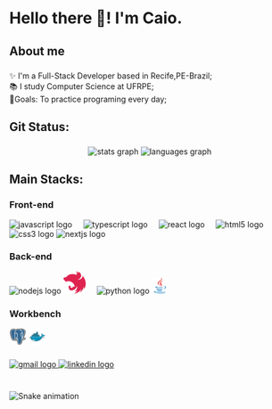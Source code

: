 <h1 align="left">Hello there 👋! I'm Caio.</h1>

###
<h2 align="left">About me</h2>

###

<p align="left">✨ I'm a Full-Stack Developer based in Recife,PE-Brazil;<br>📚 I study Computer Science at UFRPE;<br>🎯Goals: To practice programing every day;

###

###
<h2>Git Status:</h2>

###

<div align="center">
  <img src="https://github-readme-stats.vercel.app/api?username=CaioNunes1&hide_title=false&hide_rank=false&show_icons=true&include_all_commits=true&count_private=true&disable_animations=false&theme=dracula&locale=en&hide_border=false" height="150" alt="stats graph"  />
  <img src="https://github-readme-stats.vercel.app/api/top-langs?username=CaioNunes1&locale=en&hide_title=false&layout=compact&card_width=320&langs_count=5&theme=dracula&hide_border=false" height="150" alt="languages graph"  />
</div>

###

###

<h2 align="left"> Main Stacks:</h2>

<div align="left">
  <h3>Front-end</h3>
  <img src="https://cdn.jsdelivr.net/gh/devicons/devicon/icons/javascript/javascript-original.svg" height="30" alt="javascript logo"  />
  <img width="12" />
  <img src="https://cdn.jsdelivr.net/gh/devicons/devicon/icons/typescript/typescript-original.svg" height="30" alt="typescript logo"  />
  <img width="12" />
  <img src="https://cdn.jsdelivr.net/gh/devicons/devicon/icons/react/react-original.svg" height="30" alt="react logo"  />
  <img width="12" />
  <img src="https://cdn.jsdelivr.net/gh/devicons/devicon/icons/html5/html5-original.svg" height="30" alt="html5 logo"  />
  <img width="12" />
  <img src="https://cdn.jsdelivr.net/gh/devicons/devicon/icons/css3/css3-original.svg" height="30" alt="css3 logo"  />
  <img src="https://cdn.jsdelivr.net/gh/devicons/devicon/icons/nextjs/nextjs-original.svg" height="40" alt="nextjs logo"  />
  
  <h3>Back-end</h3>
  <img src="https://cdn.jsdelivr.net/gh/devicons/devicon/icons/nodejs/nodejs-original.svg" height="40" alt="nodejs logo"  />
  <img src="https://raw.githubusercontent.com/devicons/devicon/master/icons/nestjs/nestjs-original.svg" height="40" alt="nestjs logo"  />
  <img width="12" />
  <img src="https://cdn.jsdelivr.net/gh/devicons/devicon/icons/python/python-original.svg" height="30" alt="python logo"  />
  <img src="https://raw.githubusercontent.com/devicons/devicon/master/icons/java/java-original.svg" height=30 alt='logo Java'>

  <h3>Workbench</h3>
  <img src="https://raw.githubusercontent.com/devicons/devicon/master/icons/postgresql/postgresql-original.svg" height=30 alt="MySQL">
  <img src="https://raw.githubusercontent.com/devicons/devicon/master/icons/docker/docker-original.svg" height=30 alt="logo Docker">
<imgsrc="https://camo.githubusercontent.com/be974f9194f7f8848ad75dd6de8154309b749192a876a1ca64488dfcab2593af/68747470733a2f2f63646e2e6a7364656c6976722e6e65742f67682f64657669636f6e732f64657669636f6e406c61746573742f69636f6e732f6d7973716c2f6d7973716c2d6f726967696e616c2e737667" height="30" alt="PostGres">
  <img width="12" />
</div>

###

<div align="left">
<a href="mailto:gabrielnunesdelima2003@gmail.com">
  <img src="https://img.shields.io/static/v1?message=Gmail&logo=gmail&label=&color=D14836&logoColor=white&labelColor=&style=for-the-badge" height="35" alt="gmail logo" mailto='gabrielnunesdelima2003@gmail.com'  />
</a>
<a href="https://www.linkedin.com/in/caio-nunes-5844a6214/">
  <img href src="https://img.shields.io/static/v1?message=LinkedIn&logo=linkedin&label=&color=0077B5&logoColor=white&labelColor=&style=for-the-badge" height="35" alt="linkedin logo"  />
</div>
</a>

###

<br clear="both">

<img src="https://raw.githubusercontent.com/maurodesouza/maurodesouza/output/snake.svg" alt="Snake animation" />

